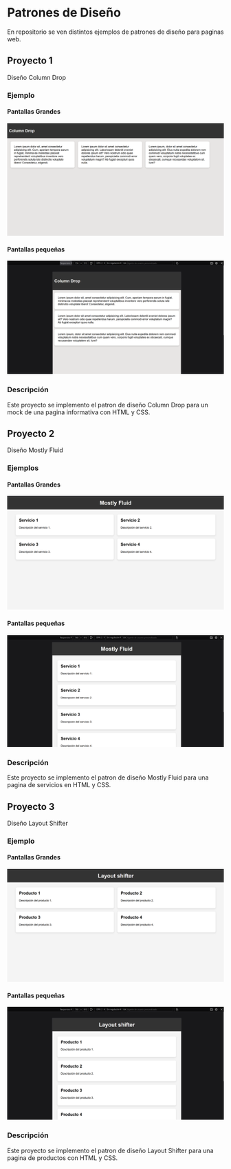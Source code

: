 # Patrones de Diseño

En repositorio se ven distintos ejemplos de patrones de diseño para paginas web.

## Proyecto 1

Diseño Column Drop

### Ejemplo

#### Pantallas Grandes

![Captura de pantalla](./images/column_drop.png)

#### Pantallas pequeñas

![Captura de pantalla](./images/column_drop_756.png)

### Descripción

Este proyecto se implemento el patron de diseño Column Drop para un mock de una pagina informativa con HTML y CSS.

## Proyecto 2

Diseño Mostly Fluid

### Ejemplos

#### Pantallas Grandes

![Captura de pantalla](./images/mostly_fluid.png)

#### Pantallas pequeñas

![Captura de pantalla](./images/mostly_fluid_760.png)

### Descripción

Este proyecto se implemento el patron de diseño Mostly Fluid para una pagina de servicios en HTML y CSS.

## Proyecto 3

Diseño Layout Shifter

### Ejemplo

#### Pantallas Grandes

![Captura de pantalla](./images/layout_shifter.png)

#### Pantallas pequeñas

![Captura de pantalla](./images/layout_shifter_760.png)

### Descripción

Este proyecto se implemento el patron de diseño Layout Shifter para una pagina de productos con HTML y CSS.
